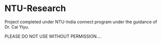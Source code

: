 # NTU-Research
Project completed under NTU-India connect program under the guidance of Dr. Cai Yiyu.

PLEASE DO NOT USE WITHOUT PERMISSION....
